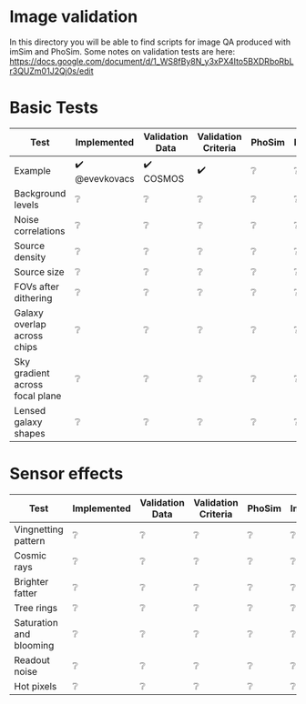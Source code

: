 # Image validation

In this directory you will be able to find scripts for image QA produced with imSim
and PhoSim. Some notes on validation tests are here: https://docs.google.com/document/d/1_WS8fBy8N_y3xPX4Ito5BXDRboRbLr3QUZm01J2Qj0s/edit

# Basic Tests

Test | Implemented | Validation Data | Validation Criteria | PhoSim | ImSim | Issue
---- | ---- | ---- | ---- | ---- | ---- | ---- 
Example | :heavy_check_mark: @evevkovacs | :heavy_check_mark: COSMOS| :heavy_check_mark:  | :grey_question: |  :grey_question: | #14 #81
Background levels | :grey_question:  | :grey_question: | :grey_question: | :grey_question: | :grey_question: | :grey_question: 
Noise correlations | :grey_question:  | :grey_question: | :grey_question: | :grey_question: | :grey_question: | :grey_question: 
Source density | :grey_question:  | :grey_question: | :grey_question: | :grey_question: | :grey_question: | :grey_question: 
Source size | :grey_question:  | :grey_question: | :grey_question: | :grey_question: | :grey_question: | :grey_question: 
FOVs after dithering | :grey_question:  | :grey_question: | :grey_question: | :grey_question: | :grey_question: | :grey_question: 
Galaxy overlap across chips | :grey_question:  | :grey_question: | :grey_question: | :grey_question: | :grey_question: | :grey_question: 
Sky gradient across focal plane | :grey_question:  | :grey_question: | :grey_question: | :grey_question: | :grey_question: | :grey_question: 
Lensed galaxy shapes | :grey_question:  | :grey_question: | :grey_question: | :grey_question: | :grey_question: | :grey_question: 

# Sensor effects

Test | Implemented | Validation Data | Validation Criteria | PhoSim | ImSim | Issue
---- | ---- | ---- | ---- | ---- | ---- | ---- 
Vingnetting pattern | :grey_question:  | :grey_question: | :grey_question: | :grey_question: | :grey_question: | :grey_question: 
Cosmic rays | :grey_question:  | :grey_question: | :grey_question: | :grey_question: | :grey_question: | :grey_question: 
Brighter fatter | :grey_question:  | :grey_question: | :grey_question: | :grey_question: | :grey_question: | :grey_question: 
Tree rings | :grey_question:  | :grey_question: | :grey_question: | :grey_question: | :grey_question: | :grey_question: 
Saturation and blooming | :grey_question:  | :grey_question: | :grey_question: | :grey_question: | :grey_question: | :grey_question: 
Readout noise | :grey_question:  | :grey_question: | :grey_question: | :grey_question: | :grey_question: | :grey_question: 
Hot pixels | :grey_question:  | :grey_question: | :grey_question: | :grey_question: | :grey_question: | :grey_question: 
